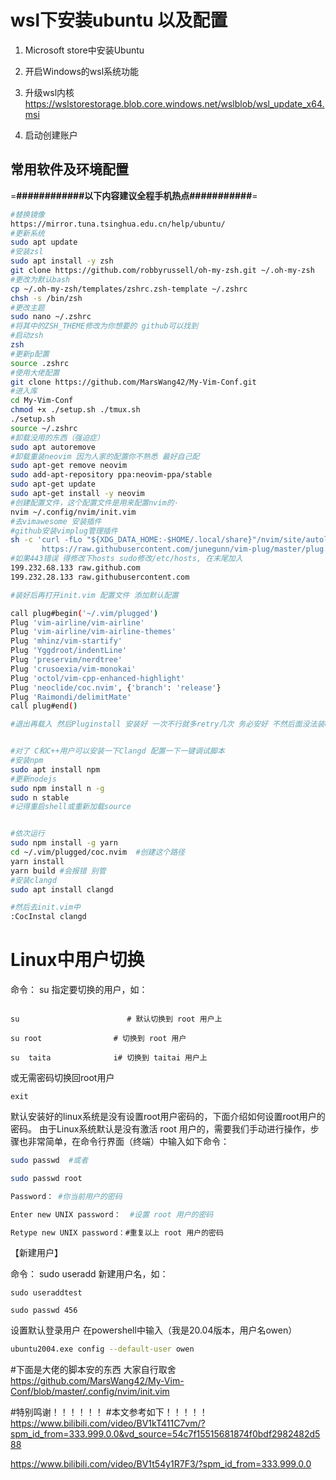 # wsl下安装ubuntu 以及配置

1. Microsoft store中安装Ubuntu

2. 开启Windows的wsl系统功能

3. 升级wsl内核
   https://wslstorestorage.blob.core.windows.net/wslblob/wsl_update_x64.msi

4. 启动创建账户

## 常用软件及环境配置

=**############以下内容建议全程手机热点###########**=

```bash
#替换镜像
https://mirror.tuna.tsinghua.edu.cn/help/ubuntu/
#更新系统
sudo apt update
#安装zsl
sudo apt install -y zsh
git clone https://github.com/robbyrussell/oh-my-zsh.git ~/.oh-my-zsh
#更改为默认bash
cp ~/.oh-my-zsh/templates/zshrc.zsh-template ~/.zshrc
chsh -s /bin/zsh
#更改主题
sudo nano ~/.zshrc
#将其中的ZSH_THEME修改为你想要的 github可以找到
#启动zsh
zsh
#更新p配置
source .zshrc
#使用大佬配置
git clone https://github.com/MarsWang42/My-Vim-Conf.git
#进入库
cd My-Vim-Conf
chmod +x ./setup.sh ./tmux.sh
./setup.sh
source ~/.zshrc
#卸载没用的东西（强迫症）
sudo apt autoremove
#卸载重装neovim 因为人家的配置你不熟悉 最好自己配
sudo apt-get remove neovim
sudo add-apt-repository ppa:neovim-ppa/stable
sudo apt-get update
sudo apt-get install -y neovim
#创建配置文件，这个配置文件是用来配置nvim的·
nvim ~/.config/nvim/init.vim
#去vimawesome 安装插件
#github安装vimplug管理插件
sh -c 'curl -fLo "${XDG_DATA_HOME:-$HOME/.local/share}"/nvim/site/autoload/plug.vim --create-dirs \
       https://raw.githubusercontent.com/junegunn/vim-plug/master/plug.vim'
#如果443错误 得修改下hosts sudo修改/etc/hosts, 在末尾加入
199.232.68.133 raw.github.com
199.232.28.133 raw.githubusercontent.com

#装好后再打开init.vim 配置文件 添加默认配置

call plug#begin('~/.vim/plugged')
Plug 'vim-airline/vim-airline'
Plug 'vim-airline/vim-airline-themes'
Plug 'mhinz/vim-startify'
Plug 'Yggdroot/indentLine'
Plug 'preservim/nerdtree'
Plug 'crusoexia/vim-monokai'
Plug 'octol/vim-cpp-enhanced-highlight'
Plug 'neoclide/coc.nvim', {'branch': 'release'}
Plug 'Raimondi/delimitMate'
call plug#end()

#退出再载入 然后Pluginstall 安装好 一次不行就多retry几次 务必安好 不然后面没法装clangd


#对了 C和C++用户可以安装一下Clangd 配置一下一键调试脚本
#安装npm
sudo apt install npm
#更新nodejs
sudo npm install n -g
sudo n stable
#记得重启shell或重新加载source


#依次运行
sudo npm install -g yarn
cd ~/.vim/plugged/coc.nvim	#创建这个路径
yarn install
yarn build #会报错 别管
#安装clangd
sudo apt install clangd

#然后去init.vim中
:CocInstal clangd
```

# Linux中用户切换

命令： su 指定要切换的用户，如：
```

su                        # 默认切换到 root 用户上

su root                # 切换到 root 用户

su  taita              i# 切换到 taitai 用户上
```

或无需密码切换回root用户
```
exit
```

默认安装好的linux系统是没有设置root用户密码的，下面介绍如何设置root用户的密码。
由于Linux系统默认是没有激活 root 用户的，需要我们手动进行操作，步骤也非常简单，在命令行界面（终端）中输入如下命令： 
```bash
sudo passwd  #或者 

sudo passwd root

Password： #你当前用户的密码

Enter new UNIX password：  #设置 root 用户的密码

Retype new UNIX password：#重复以上 root 用户的密码

```
【新建用户】

命令： sudo useradd 新建用户名，如：
```
sudo useraddtest

sudo passwd 456
```
设置默认登录用户
在powershell中输入（我是20.04版本，用户名owen）
```bash
ubuntu2004.exe config --default-user owen
```
#下面是大佬的脚本安的东西 大家自行取舍 
https://github.com/MarsWang42/My-Vim-Conf/blob/master/.config/nvim/init.vim


#特别鸣谢！！！！！！
#本文参考如下！！！！！
https://www.bilibili.com/video/BV1kT411C7vm/?spm_id_from=333.999.0.0&vd_source=54c7f15515681874f0bdf2982482d588

https://www.bilibili.com/video/BV1t54y1R7F3/?spm_id_from=333.999.0.0

